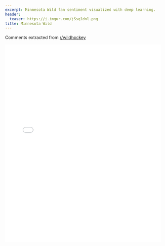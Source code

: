 ```yaml
---
excerpt: Minnesota Wild fan sentiment visualized with deep learning.
header:
  teaser: https://i.imgur.com/jSsqldnl.png
title: Minnesota Wild
---
```


Comments extracted from [r/wildhockey](https://reddit.com/r/wildhockey)
<iframe id="igraph" scrolling="no" style="border:none;" seamless="seamless" src="/plots/NHL/MIN.html" height="640" width="100%"></iframe>
